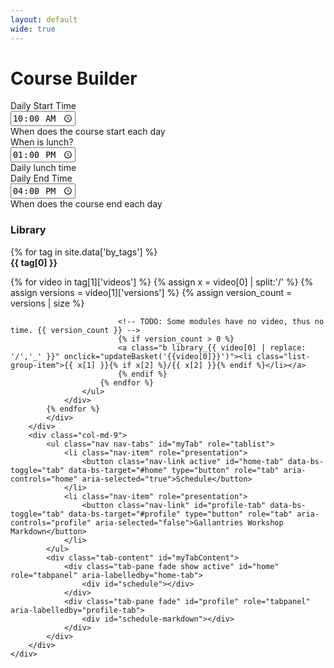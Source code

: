 ```yaml
---
layout: default
wide: true
---
```


# Course Builder

<style type="text/css">
.a {
    padding-left: 0;
    margin-left: 0;
    list-style: none;
}
.b {
	margin-bottom: 0.3em;
}
.b li:hover {
	background-color: #ccc
}

.c {
	overflow-y: scroll;
	max-height: 700px;
}
</style>

<div id="app" class="row">
	<div id="settings" class="row">
		<div>
			<!--
			<div class="row g-3 align-items-center">
				<div class="col-md-2 text-end">
					<label for="i-schedule" class="col-form-label">Daily Schedule</label>
				</div>
				<div class="col-md-3">
					<input type="checkbox" id="i-schedule" class="form-check-input" aria-describedby="i-schedule-help" checked>
				</div>
				<div class="col-md-6">
					<span id="i-schedule-help" class="form-text">
						If selected a daily schedule will be generated
					</span>
				</div>
			</div>
			-->
			<div class="row g-3 align-items-center">
				<div class="col-md-2 text-end">
					<label for="i-start-time" class="col-form-label">Daily Start Time</label>
				</div>
				<div class="col-md-3">
					<input type="time" id="i-start-time" class="form-control" aria-describedby="i-start-time-help" value="10:00" onchange="rerenderSchedule()">
				</div>
				<div class="col-md-6">
					<span id="i-start-time-help" class="form-text">
						When does the course start each day
					</span>
				</div>
			</div>
			<div class="row g-3 align-items-center">
				<div class="col-md-2 text-end">
					<label for="i-lunch-time" class="col-form-label">When is lunch?</label>
				</div>
				<div class="col-md-3">
					<input type="time" id="i-lunch-time" class="form-control" aria-describedby="i-lunch-time-help" value="13:00" onchange="rerenderSchedule()">
				</div>
				<div class="col-md-6">
					<span id="i-lunch-time-help" class="form-text">
						Daily lunch time
					</span>
				</div>
			</div>
			<div class="row g-3 align-items-center">
				<div class="col-md-2 text-end">
					<label for="i-end-time" class="col-form-label">Daily End Time</label>
				</div>
				<div class="col-md-3">
					<input type="time" id="i-end-time" class="form-control" aria-describedby="i-end-time-help" value="16:00" onchange="rerenderSchedule()">
				</div>
				<div class="col-md-6">
					<span id="i-end-time-help" class="form-text">
						When does the course end each day
					</span>
				</div>
			</div>
		</div>
	</div>
	<div class="row mt-5">
		<div id="library" class="col-md-3">
			<h3>Library</h3>
			<div class="c">
			{% for tag in site.data['by_tags'] %}
				<div><b>{{ tag[0] }}</b></div>
				<div>
					<ul class="list-group a">
						{% for video in tag[1]['videos'] %}
						{% assign x = video[0] | split:'/' %}
						{% assign versions = video[1]['versions'] %}
						{% assign version_count = versions | size %}

							<!-- TODO: Some modules have no video, thus no time. {{ version_count }} -->
							{% if version_count > 0 %}
							<a class="b library_{{ video[0] | replace: '/','_' }}" onclick="updateBasket('{{video[0]}}')"><li class="list-group-item">{{ x[1] }}{% if x[2] %}/{{ x[2] }}{% endif %}</li></a>
							{% endif %}
						{% endfor %}
					</ul>
				</div>
			{% endfor %}
			</div>
		</div>
		<div class="col-md-9">
			<ul class="nav nav-tabs" id="myTab" role="tablist">
				<li class="nav-item" role="presentation">
					<button class="nav-link active" id="home-tab" data-bs-toggle="tab" data-bs-target="#home" type="button" role="tab" aria-controls="home" aria-selected="true">Schedule</button>
				</li>
				<li class="nav-item" role="presentation">
					<button class="nav-link" id="profile-tab" data-bs-toggle="tab" data-bs-target="#profile" type="button" role="tab" aria-controls="profile" aria-selected="false">Gallantries Workshop Markdown</button>
				</li>
			</ul>
			<div class="tab-content" id="myTabContent">
				<div class="tab-pane fade show active" id="home" role="tabpanel" aria-labelledby="home-tab">
					<div id="schedule"></div>
				</div>
				<div class="tab-pane fade" id="profile" role="tabpanel" aria-labelledby="profile-tab">
					<div id="schedule-markdown"></div>
				</div>
			</div>
		</div>
	</div>
</div>

<script src="https://cdnjs.cloudflare.com/ajax/libs/jquery/3.6.0/jquery.min.js" integrity="sha512-894YE6QWD5I59HgZOGReFYm4dnWc1Qt5NtvYSaNcOP+u1T9qYdvdihz0PPSiiqn/+/3e7Jo4EaG7TubfWGUrMQ==" crossorigin="anonymous" referrerpolicy="no-referrer"></script>

<script type="text/javascript">
var data = {{ site.data['videos'] | jsonify }};
var basket = [];

function updateBasket(id){
	if(basket.indexOf(id) === -1){
		$(`.library_${id.replaceAll("/", "_")} li`).addClass("active")
		basket.push(id);
		$("#basket").append(`<li>${id}</li>`)
	} else {
		basket = basket.filter(x => { return id !== x})
		$(`.library_${id.replaceAll("/", "_")} li`).removeClass("active")
	}

	rerenderSchedule();
}

function calculateDuration(t){
	d = 0;
	h = t.split(/[Hh]/)
	if(h.length === 2){
		// hours
		d += 3600 * parseInt(h[0])
		h = h[1]
	} else { h = h[0] }

	m = h.split(/[Mm]/)
	if(m.length === 2){
		// minutes
		d += 60 * parseInt(m[0])
		m = m[1]
	} else { m = m[0] }

	s = m.split(/[Ss]/)
	if(m.length === 2){
		// minutes
		d += parseInt(m[0])
		m = m[1]
	} else { m = m[0] }

	r = Math.ceil(d / 60 / 15) * 15
	return r;
}

function humanToMinutes(human){
	return eval(human.replace(":", " * 60 + "))
}

function minutesToHuman(minutes){
    h = Math.floor(minutes/ 60);
    m = minutes % 60;
    return `${h}:${String(m).padStart(2, '0')}`
}

function rerenderSchedule(){

	var dayStartMinutes = humanToMinutes($("#i-start-time").val()),
		dayEndMinutes = humanToMinutes($("#i-end-time").val()),
		dayLunchMinutes = humanToMinutes($("#i-lunch-time").val()),
		minutesInDay = dayEndMinutes - dayStartMinutes,
		breakLength = 20,
		timeUntilLunch = dayLunchMinutes - dayStartMinutes;

	var day = 0,
		days = {};
	// Given a basket, lay them out.

	basket.forEach(x => {
		// Get the length of one of the copies.
		time = data[x].versions[0].length
		duration = calculateDuration(time)
		console.log(x, duration)

		// Setup the day if it isn't yet
		if(days[day] === undefined){
			days[day] = {
				schedule: [],
				currentTime: dayStartMinutes,
				timeSinceLastBreak: 0,
			}
		}

		ttl = dayLunchMinutes - days[day].currentTime;

		if(days[day].currentTime + duration - dayStartMinutes > minutesInDay){
			// Move to tomorrow
			day += 1;
			days[day] = {
				schedule: [],
				currentTime: dayStartMinutes,
				timeSinceLastBreak: 0,
			}
			days[day].schedule.push({
				title: x,
				code: x,
				start: days[day].currentTime,
				end:  days[day].currentTime + duration,
			});
			days[day].currentTime += duration;
			days[day].timeSinceLastBreak += duration;
		} else {
			// Decide if we should take a break, and if there's enough time
			// until lunch add it. Otherwise push through.
			if(days[day].timeSinceLastBreak > 60 && ttl > 60){
				// Insert a break
				days[day].schedule.push({
					title: `${breakLength} minute break`,
					start: days[day].currentTime,
					end:  days[day].currentTime + breakLength,
				});
				days[day].currentTime += breakLength;
				days[day].timeSinceLastBreak = 0 ;
			}

			// If it's almost lunch, just finish early.
			if(ttl > 0 && ttl < 15){
				// Insert Lunch
				days[day].schedule.push({
					title: `Lunch!`,
					start: days[day].currentTime,
					end:  days[day].currentTime + 60 + ttl,
				});
				days[day].currentTime += 60 + ttl;
				days[day].timeSinceLastBreak = 0 ;
			}

			// Otherwise check if adding this would affect lunch
			var cs = days[day].currentTime,
				ce = days[day].currentTime + duration;
			// Does lunch start during this lecture
			if(cs < dayLunchMinutes && dayLunchMinutes < ce){
				// Split it
				days[day].schedule.push({
					title: x + ' | Part 1',
					code: x,
					start: days[day].currentTime,
					end:  days[day].currentTime + ttl,
				});
				days[day].currentTime += ttl;
				days[day].timeSinceLastBreak += ttl;

				// Insert Lunch
				days[day].schedule.push({
					title: `Lunch!`,
					start: days[day].currentTime,
					end:  days[day].currentTime + 60 + ttl,
				});
				days[day].currentTime += 60;
				days[day].timeSinceLastBreak = 0 ;

				// Split it
				days[day].schedule.push({
					title: x + ' | Part 2',
					start: days[day].currentTime,
					end:  days[day].currentTime + (duration - ttl),
				});
				days[day].currentTime += (duration - ttl);
				days[day].timeSinceLastBreak += (duration - ttl);

			} else {
				days[day].schedule.push({
					title: x,
					code: x,
					start: days[day].currentTime,
					end:  days[day].currentTime + duration,
				});
				days[day].currentTime += duration;
				days[day].timeSinceLastBreak += duration;
			}

		}


	})

	var updated = "";
	Object.keys(days).forEach(day => {
		updated += `<h4>Day ${parseInt(day) + 1}</h4>`;
		updated += "<table class=\"table table-striped\">"
		updated += days[day].schedule.map(item => {
			return `<tr>
				<td>${minutesToHuman(item.start)}</td>
				<td>${minutesToHuman(item.end)}</td>
				<td>${item.title}</td>
			</tr>`
		}).join("")
		updated += "</table>"
	})
	$("#schedule").html(updated)

	var markdown = `---
layout: event
title: "My Awesome Event"
description: "Best training since sliced bread lessons"

program:
`;

	Object.keys(days).forEach(day => {
		markdown += `  day${parseInt(day) + 1}\n`;
		markdown += `    title: "Day ${parseInt(day) + 1}"\n`;
		markdown += `    description: "Some description about today's content"\n`;
		markdown += `    trainings:\n`;

		days[day].schedule.forEach(item => {
			if(item.code){
				markdown += `      - session: ${item.code}\n`;
			}
		})
	})

	markdown += `---\n\nYou can write a bit more about your course here!\n`;
	$("#schedule-markdown").html("<pre>" + markdown + "</pre>")
}
</script>
